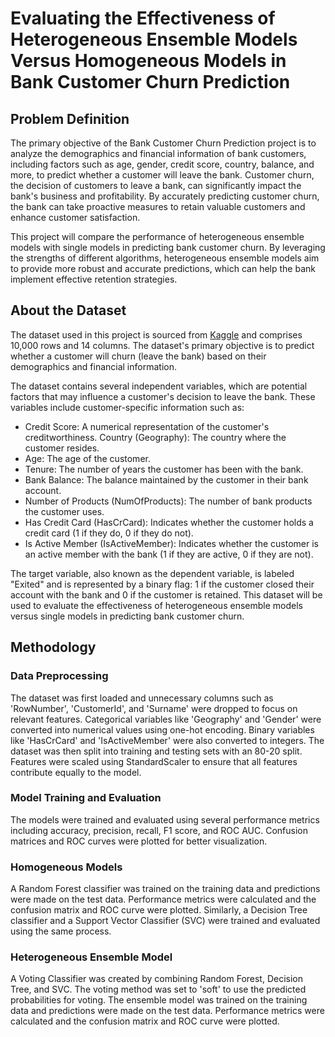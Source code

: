 # Evaluating the Effectiveness of Heterogeneous Ensemble Models Versus Homogeneous Models in Bank Customer Churn Prediction
## Problem Definition
The primary objective of the Bank Customer Churn Prediction project is to analyze the demographics and financial information of bank customers, including factors such as age, gender, credit score, country, balance, and more, to predict whether a customer will leave the bank. Customer churn, the decision of customers to leave a bank, can significantly impact the bank's business and profitability. By accurately predicting customer churn, the bank can take proactive measures to retain valuable customers and enhance customer satisfaction.

This project will compare the performance of heterogeneous ensemble models with single models in predicting bank customer churn. By leveraging the strengths of different algorithms, heterogeneous ensemble models aim to provide more robust and accurate predictions, which can help the bank implement effective retention strategies.

## About the Dataset
The dataset used in this project is sourced from [Kaggle](https://www.kaggle.com/datasets/mathchi/churn-for-bank-customers?datasetId=797699&sortBy=voteCount) and comprises 10,000 rows and 14 columns. The dataset's primary objective is to predict whether a customer will churn (leave the bank) based on their demographics and financial information.

The dataset contains several independent variables, which are potential factors that may influence a customer's decision to leave the bank. These variables include customer-specific information such as:

- Credit Score: A numerical representation of the customer's creditworthiness.
Country (Geography): The country where the customer resides.
- Age: The age of the customer.
- Tenure: The number of years the customer has been with the bank.
- Bank Balance: The balance maintained by the customer in their bank account.
- Number of Products (NumOfProducts): The number of bank products the customer uses.
- Has Credit Card (HasCrCard): Indicates whether the customer holds a credit card (1 if they do, 0 if they do not).
- Is Active Member (IsActiveMember): Indicates whether the customer is an active member with the bank (1 if they are active, 0 if they are not).

The target variable, also known as the dependent variable, is labeled "Exited" and is represented by a binary flag: 1 if the customer closed their account with the bank and 0 if the customer is retained. This dataset will be used to evaluate the effectiveness of heterogeneous ensemble models versus single models in predicting bank customer churn.

## Methodology
### Data Preprocessing
The dataset was first loaded and unnecessary columns such as 'RowNumber', 'CustomerId', and 'Surname' were dropped to focus on relevant features. Categorical variables like 'Geography' and 'Gender' were converted into numerical values using one-hot encoding. Binary variables like 'HasCrCard' and 'IsActiveMember' were also converted to integers. The dataset was then split into training and testing sets with an 80-20 split. Features were scaled using StandardScaler to ensure that all features contribute equally to the model.

### Model Training and Evaluation
The models were trained and evaluated using several performance metrics including accuracy, precision, recall, F1 score, and ROC AUC. Confusion matrices and ROC curves were plotted for better visualization.

### Homogeneous Models
A Random Forest classifier was trained on the training data and predictions were made on the test data. Performance metrics were calculated and the confusion matrix and ROC curve were plotted. Similarly, a Decision Tree classifier and a Support Vector Classifier (SVC) were trained and evaluated using the same process.

### Heterogeneous Ensemble Model
A Voting Classifier was created by combining Random Forest, Decision Tree, and SVC. The voting method was set to 'soft' to use the predicted probabilities for voting. The ensemble model was trained on the training data and predictions were made on the test data. Performance metrics were calculated and the confusion matrix and ROC curve were plotted.


